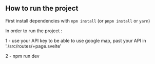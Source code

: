 ## How to run the project

First install dependencies with `npm install` (or `pnpm install` or `yarn`)

In order to run the project :

1 - use your API key to be able to use google map, past your API in './src/routes/+page.svelte'

2 - npm run dev
